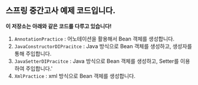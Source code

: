 ## 스프링 중간고사 예제 코드입니다.

**이 저장소는 아래와 같은 코드를 다루고 있습니다!**

1. `AnnotationPractice` : 어노테이션을 활용해서 Bean 객체를 생성합니다.
2. `JavaConstructorDIPracitce` : Java 방식으로 Bean 객체를 생성하고, 생성자를 통해 주입합니다.
3. `JavaSetterDIPracitce` : Java 방식으로 Bean 객체를 생성하고, Setter를 이용하여 주입합니다.'
4. `XmlPractice` : xml 방식으로 Bean 객체를 생성합니다.
